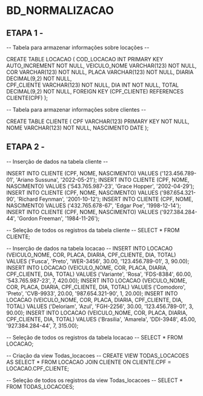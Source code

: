 # BD_NORMALIZACAO

## ETAPA 1 -

-- Tabela para armazenar informações sobre locações --

CREATE TABLE LOCACAO (
    COD_LOCACAO INT PRIMARY KEY AUTO_INCREMENT NOT NULL,
    VEICULO_NOME VARCHAR(123) NOT NULL,
    COR VARCHAR(123) NOT NULL,
    PLACA VARCHAR(123) NOT NULL,
    DIARIA DECIMAL(9,2) NOT NULL,   
    CPF_CLIENTE VARCHAR(123) NOT NULL,
    DIA INT NOT NULL,
    TOTAL DECIMAL(9,2) NOT NULL,
    FOREIGN KEY (CPF_CLIENTE) REFERENCES CLIENTE(CPF)
);

-- Tabela para armazenar informações sobre clientes --

CREATE TABLE CLIENTE (
    CPF VARCHAR(123) PRIMARY KEY NOT NULL,
    NOME VARCHAR(123) NOT NULL,
    NASCIMENTO DATE
);

## ETAPA 2 -

-- Inserção de dados na tabela cliente --

INSERT INTO CLIENTE (CPF, NOME, NASCIMENTO) VALUES ('123.456.789-01', 'Ariano Sussuna', '2022-05-21');
INSERT INTO CLIENTE (CPF, NOME, NASCIMENTO) VALUES ('543.765.987-23', 'Grace Hopper', '2002-04-29');
INSERT INTO CLIENTE (CPF, NOME, NASCIMENTO) VALUES ('987.654.321-90', 'Richard Feynman', '2001-10-12');
INSERT INTO CLIENTE (CPF, NOME, NASCIMENTO) VALUES ('432.765.678-67', 'Edgar Poe', '1998-12-14');
INSERT INTO CLIENTE (CPF, NOME, NASCIMENTO) VALUES ('927.384.284-44', 'Gordon Freeman', '1984-11-26');

-- Seleção de todos os registros da tabela cliente --
SELECT * FROM CLIENTE;

-- Inserção de dados na tabela locacao --
INSERT INTO LOCACAO (VEICULO_NOME, COR, PLACA, DIARIA, CPF_CLIENTE, DIA, TOTAL) VALUES ('Fusca', 'Preto', 'WER-3456', 30.00, '123.456.789-01', 3, 90.00);
INSERT INTO LOCACAO (VEICULO_NOME, COR, PLACA, DIARIA, CPF_CLIENTE, DIA, TOTAL) VALUES ('Variante', 'Rosa', 'FDS-8384', 60.00, '543.765.987-23', 7, 420.00);
INSERT INTO LOCACAO (VEICULO_NOME, COR, PLACA, DIARIA, CPF_CLIENTE, DIA, TOTAL) VALUES ('Comodoro', 'Preto', 'CVB-9933', 20.00, '987.654.321-90', 1, 20.00);
INSERT INTO LOCACAO (VEICULO_NOME, COR, PLACA, DIARIA, CPF_CLIENTE, DIA, TOTAL) VALUES ('Deloriam', 'Azul', 'FGH-2256', 30.00, '123.456.789-01', 3, 90.00);
INSERT INTO LOCACAO (VEICULO_NOME, COR, PLACA, DIARIA, CPF_CLIENTE, DIA, TOTAL) VALUES ('Brasilia', 'Amarela', 'DDI-3948', 45.00, '927.384.284-44', 7, 315.00);

-- Seleção de todos os registros da tabela locacao --
SELECT * FROM LOCACAO;

-- Criação da view Todas_locacoes -- 
CREATE VIEW TODAS_LOCACOES AS
    SELECT * FROM LOCACAO
    JOIN CLIENTE ON CLIENTE.CPF = LOCACAO.CPF_CLIENTE;

-- Seleção de todos os registros da view Todas_locacoes --
SELECT * FROM TODAS_LOCACOES;
